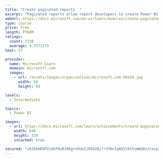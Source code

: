 ```yaml
---
title: "Create paginated reports  "
excerpt: "Paginated reports allow report developers to create Power BI artifacts that have tightly controlled rendering requirements. Paginated reports are ideal for creating sales invoices, receipts, purchase orders, and tabular data. This module will teach you how to create reports, add parameters, and work with tables and charts in paginated reports."
webUrl: https://docs.microsoft.com/en-us/learn/modules/create-paginated-reports-power-bi/
type: course
price: Free
length: PT60M
ratings:
  count: 2138
  average: 4.7371373
heat: 57

provider:
  name: Microsoft Learn
  domain: microsoft.com
  images:
    - url: /assets/images/organizations/microsoft.com-50x50.jpg
      width: 50
      height: 50

levels:
  - Intermediate

topics:
  - Power BI

images:
  - url: https://docs.microsoft.com/learn/achievements/create-paginated-reports-power-bi-social.png
    width: 640
    height: 320
    isCached: true

secured: "u935bHE0PZcSRf0vBJ8KgrnSUoI18V628j7r3fDnIqN55l61YumWSDzztxLp3olDfdVYz/VK9vkv0UoFP8Gyu+ubf4uBievo5w006YpmRg8Oyo7O5gFQ3fZUHPf04Mdbv0JphgwUXQbALiNfOF1PmzIup6S1kKIvvR2M0zUknyJOpmNUSw7RHWcK018BSELX0ORhE19dGZ1Oa/pvugnjI/+f2COzWMr62nWX/i1UK4UP1qsC5CqK1PiGJnhslFs0DhDMfMZzKpTJatK9ib0Nur+W+VjAUZb+sq8ElKSi1Vuvxq5CYMMPFT+xmHoxkoN3f5amhRcNRHe+UvW95K13+zV+Mqy9KOx7u5Z+gsewP54nxvmooZm5fC0q0DH7cF3OtRvwIvTy0hNQPvX9fH6cXgXd8nA5cPT8aMcXEYZaKqc=;cIZ3rbdxtkLVH6l+fRjvcw=="
---
```


